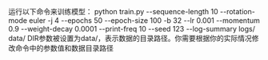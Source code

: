 运行以下命令来训练模型：
python train.py --sequence-length 10 --rotation-mode euler -j 4 --epochs 50 --epoch-size 100 -b 32 --lr 0.001 --momentum 0.9 --weight-decay 0.0001 --print-freq 10 --seed 123 --log-summary logs/ data/
DIR参数被设置为data/，表示数据的目录路径。你需要根据你的实际情况修改命令中的参数值和数据目录路径